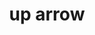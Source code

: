 ---
layout: symbols
title: up arrow
emoji: up_arrow
permalink: ⬆.html
image: assets/img/3moji/up_arrow.png
---